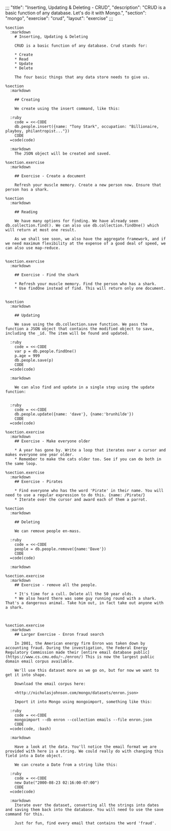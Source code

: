 ;;;
"title": "Inserting, Updating & Deleting - CRUD",
"description": "CRUD is a basic function of any database. Let's do it with Mongo.",
"section": "mongo",
"exercise": "crud",
"layout": "exercise"
;;;

    %section
      :markdown
        # Inserting, Updating & Deleting

        CRUD is a basic function of any database. Crud stands for:

        * Create
        * Read
        * Update
        * Delete

        The four basic things that any data store needs to give us.

    %section
      :markdown

        ## Creating

        We create using the insert command, like this:

      :ruby
        code = <<-CODE
        db.people.insert({name: "Tony Stark", occupation: "Billionaire, playboy, philantropist..."})
        CODE
      =code(code)

      :markdown
        The JSON object will be created and saved.

    %section.exercise
      :markdown

        ## Exercise - Create a document

        Refresh your muscle memory. Create a new person now. Ensure that person has a shark.

    %section
      :markdown

        ## Reading

        We have many options for finding. We have already seen db.collection.find(). We can also use db.collection.findOne() which will return at most one result.

        As we shall see soon, we also have the aggregate framework, and if we need maximum flexibility at the expense of a good deal of speed, we can also use map-reduce.


    %section.exercise
      :markdown

        ## Exercise - Find the shark

        * Refresh your muscle memory. Find the person who has a shark.
        * Use findOne instead of find. This will return only one document.


    %section
      :markdown

        ## Updating

        We save using the db.collection.save function. We pass the function a JSON object that contains the modified object to save, including the _id. The item will be found and updated.

      :ruby
        code = <<-CODE
        var p = db.people.findOne()
        p.age = 999
        db.people.save(p)
        CODE
      =code(code)

      :markdown

        We can also find and update in a single step using the update function:


      :ruby
        code = <<-CODE
        db.people.update({name: 'dave'}, {name:'brunhilde'})
        CODE
      =code(code)

    %section.exercise
      :markdown
        ## Exercise - Make everyone older

        * A year has gone by. Write a loop that iterates over a cursor and makes everyone one year older.
        * Remember to make the cats older too. See if you can do both in the same loop.

    %section.exercise
      :markdown
        ## Exercise - Pirates

        * Find everyone who has the word 'Pirate' in their name. You will need to use a regular expression to do this. {name: /Pirate/}
        * Iterate over the cursor and award each of them a parrot.

    %section
      :markdown

        ## Deleting

        We can remove people en-mass.

      :ruby
        code = <<-CODE
        people = db.people.remove({name:'Dave'})
        CODE
      =code(code)

      :markdown

    %section.exercise
      :markdown
        ## Exercise - remove all the people.

        * It's time for a cull. Delete all the 50 year olds.
        * We also heard there was some guy running round with a shark. That's a dangerous animal. Take him out, in fact take out anyone with a shark.



    %section.exercise
      :markdown
        ## Larger Exercise - Enron fraud search

        In 2001, the American energy firm Enron was taken down by accounting fraud. During the investigation, the Federal Energy Regulatory Commission made their [entire email database public](https://www.cs.cmu.edu/~./enron/) This is now the largest public domain email corpus available.

        We'll use this dataset more as we go on, but for now we want to get it into shape.

        Download the email corpus here:

        <http://nicholasjohnson.com/mongo/datasets/enron.json>

        Import it into Mongo using mongoimport, something like this:

      :ruby
        code = <<-CODE
        mongoimport --db enron --collection emails --file enron.json
        CODE
      =code(code, :bash)

      :markdown

        Have a look at the data. You'll notice the email format we are provided with here is a string. We could really do with changing this field into a Date object.

        We can create a Date from a string like this:

      :ruby
        code = <<-CODE
        new Date("2000-08-23 02:16:00-07:00")
        CODE
      =code(code)

      :markdown
        Iterate over the dataset, converting all the strings into dates and saving them back into the database. You will need to use the save command for this.

        Just for fun, find every email that contains the word 'fraud'.
